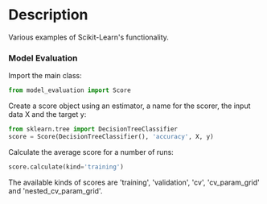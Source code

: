 # Description

Various examples of Scikit-Learn's functionality.

### Model Evaluation

Import the main class:

```python
from model_evaluation import Score
```

Create a score object using an estimator, a name for the scorer, the input data X and the target y:

```python
from sklearn.tree import DecisionTreeClassifier
score = Score(DecisionTreeClassifier(), 'accuracy', X, y)
```

Calculate the average score for a number of runs:

```python
score.calculate(kind='training')
```

The available kinds of scores are 'training', 'validation', 'cv', 'cv_param_grid' and 'nested_cv_param_grid'.

